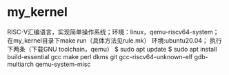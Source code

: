 # my_kernel
RISC-V汇编语言，实现简单操作系统；环境：linux，qemu-riscv64-system；在my_kernel目录下make run（具体方法见rule.mk）
环境:ubuntu20.04；
执行下两条（下载GNU toolchain，qemu）
$ sudo apt update
$ sudo apt install build-essential gcc make perl dkms git gcc-riscv64-unknown-elf gdb-multiarch qemu-system-misc
